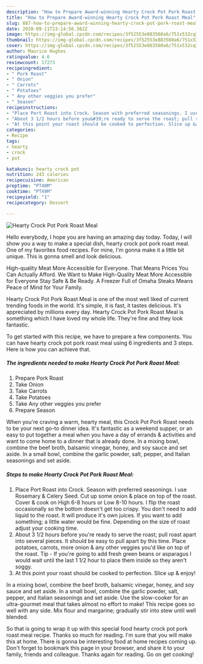 ```yaml
---
description: "How to Prepare Award-winning Hearty Crock Pot Pork Roast Meal"
title: "How to Prepare Award-winning Hearty Crock Pot Pork Roast Meal"
slug: 887-how-to-prepare-award-winning-hearty-crock-pot-pork-roast-meal
date: 2020-09-11T23:14:56.562Z
image: https://img-global.cpcdn.com/recipes/3f52553e883560a6/751x532cq70/hearty-crock-pot-pork-roast-meal-recipe-main-photo.jpg
thumbnail: https://img-global.cpcdn.com/recipes/3f52553e883560a6/751x532cq70/hearty-crock-pot-pork-roast-meal-recipe-main-photo.jpg
cover: https://img-global.cpcdn.com/recipes/3f52553e883560a6/751x532cq70/hearty-crock-pot-pork-roast-meal-recipe-main-photo.jpg
author: Maurice Hughes
ratingvalue: 4.6
reviewcount: 17273
recipeingredient:
- " Pork Roast"
- " Onion"
- " Carrots"
- " Potatoes"
- " Any other veggies you prefer"
- " Season"
recipeinstructions:
- "Place Port Roast into Crock. Season with preferred seasonings. I use Rosemary &amp; Celery Seed. Cut up some onion &amp; place on top of the roast. Cover &amp; cook on High 6-8 hours or Low 8-10 hours. I flip the roast occasionally so the bottom doesn&#39;t get too crispy. You don&#39;t need to add liquid to the roast. It will produce it&#39;s own juices. If you want to add something; a little water would be fine. Depending on the size of roast adjust your cooking time."
- "About 3 1/2 hours before you&#39;re ready to serve the roast; pull roast apart into several pieces. It should be easy to pull apart by this time. Place potatoes, carrots, more onion &amp; any other veggies you&#39;d like on top of the roast. Tip - If you&#39;re going to add fresh green beans or asparagus I would wait until the last 1 1/2 hour to place them inside so they aren&#39;t soggy."
- "At this point your roast should be cooked to perfection. Slice up &amp; enjoy!"
categories:
- Recipe
tags:
- hearty
- crock
- pot

katakunci: hearty crock pot 
nutrition: 243 calories
recipecuisine: American
preptime: "PT40M"
cooktime: "PT49M"
recipeyield: "1"
recipecategory: Dessert

---
```



![Hearty Crock Pot Pork Roast Meal](https://img-global.cpcdn.com/recipes/3f52553e883560a6/751x532cq70/hearty-crock-pot-pork-roast-meal-recipe-main-photo.jpg)

Hello everybody, I hope you are having an amazing day today. Today, I will show you a way to make a special dish, hearty crock pot pork roast meal. One of my favorites food recipes. For mine, I'm gonna make it a little bit unique. This is gonna smell and look delicious.

High-quality Meat More Accessible for Everyone. That Means Prices You Can Actually Afford. We Want to Make High-Quality Meat More Accessible for Everyone Stay Safe &amp; Be Ready. A Freezer Full of Omaha Steaks Means Peace of Mind for Your Family.

Hearty Crock Pot Pork Roast Meal is one of the most well liked of current trending foods in the world. It's simple, it is fast, it tastes delicious. It's appreciated by millions every day. Hearty Crock Pot Pork Roast Meal is something which I have loved my whole life. They're fine and they look fantastic.


To get started with this recipe, we have to prepare a few components. You can have hearty crock pot pork roast meal using 6 ingredients and 3 steps. Here is how you can achieve that.

<!--inarticleads1-->

##### The ingredients needed to make Hearty Crock Pot Pork Roast Meal:

1. Prepare  Pork Roast
1. Take  Onion
1. Take  Carrots
1. Take  Potatoes
1. Take  Any other veggies you prefer
1. Prepare  Season


When you&#39;re craving a warm, hearty meal, this Crock Pot Pork Roast needs to be your next go-to dinner idea. It&#39;s fantastic as a weekend supper, or an easy to put together a meal when you have a day of errands &amp; activities and want to come home to a dinner that is already done. In a mixing bowl, combine the beef broth, balsamic vinegar, honey, and soy sauce and set aside. In a small bowl, combine the garlic powder, salt, pepper, and Italian seasonings and set aside. 

<!--inarticleads2-->

##### Steps to make Hearty Crock Pot Pork Roast Meal:

1. Place Port Roast into Crock. Season with preferred seasonings. I use Rosemary &amp; Celery Seed. Cut up some onion &amp; place on top of the roast. Cover &amp; cook on High 6-8 hours or Low 8-10 hours. I flip the roast occasionally so the bottom doesn&#39;t get too crispy. You don&#39;t need to add liquid to the roast. It will produce it&#39;s own juices. If you want to add something; a little water would be fine. Depending on the size of roast adjust your cooking time.
1. About 3 1/2 hours before you&#39;re ready to serve the roast; pull roast apart into several pieces. It should be easy to pull apart by this time. Place potatoes, carrots, more onion &amp; any other veggies you&#39;d like on top of the roast. Tip - If you&#39;re going to add fresh green beans or asparagus I would wait until the last 1 1/2 hour to place them inside so they aren&#39;t soggy.
1. At this point your roast should be cooked to perfection. Slice up &amp; enjoy!


In a mixing bowl, combine the beef broth, balsamic vinegar, honey, and soy sauce and set aside. In a small bowl, combine the garlic powder, salt, pepper, and Italian seasonings and set aside. Use the slow-cooker for an ultra-gourmet meal that takes almost no effort to make! This recipe goes so well with any side. Mix flour and margarine; gradually stir into stew until well blended. 

So that is going to wrap it up with this special food hearty crock pot pork roast meal recipe. Thanks so much for reading. I'm sure that you will make this at home. There is gonna be interesting food at home recipes coming up. Don't forget to bookmark this page in your browser, and share it to your family, friends and colleague. Thanks again for reading. Go on get cooking!
